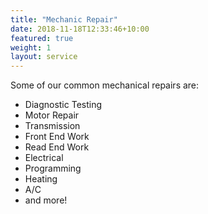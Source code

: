```yaml
---
title: "Mechanic Repair"
date: 2018-11-18T12:33:46+10:00
featured: true
weight: 1
layout: service
---
```


Some of our common mechanical repairs are:

* Diagnostic Testing
* Motor Repair
* Transmission
* Front End Work
* Read End Work
* Electrical
* Programming
* Heating
* A/C
* and more!



